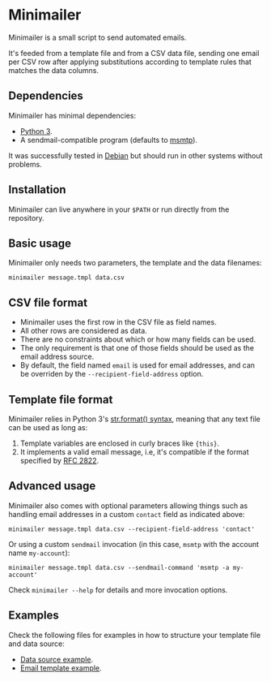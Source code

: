 # Minimailer

Minimailer is a small script to send automated emails.

It's feeded from a template file and from a CSV data file, sending one email
per CSV row after applying substitutions according to template rules that matches
the data columns.

## Dependencies

Minimailer has minimal dependencies:

* [Python 3](https://python.org).
* A sendmail-compatible program (defaults to [msmtp](https://marlam.de/msmtp/)).

It was successfully tested in [Debian](https://debian.org) but should run in
other systems without problems.

## Installation

Minimailer can live anywhere in your `$PATH` or run directly from the repository.

## Basic usage

Minimailer only needs two parameters, the template and the data filenames:

    minimailer message.tmpl data.csv

## CSV file format

* Minimailer uses the first row in the CSV file as field names.
* All other rows are considered as data.
* There are no constraints about which or how many fields can be used.
* The only requirement is that one of those fields should be used as the email address source.
* By default, the field named `email` is used for email addresses, and can be
  overriden by the `--recipient-field-address` option.

## Template file format

Minimailer relies in Python 3's [str.format()
syntax](https://docs.python.org/3/library/string.html#formatstrings), meaning that any text
file can be used as long as:

1. Template variables are enclosed in curly braces like `{this}`.
2. It implements a valid email message, i.e, it's compatible if the format specified by
   [RFC 2822](https://datatracker.ietf.org/doc/html/rfc2822).

## Advanced usage

Minimailer also comes with optional parameters allowing things such as handling
email addresses in a custom `contact` field as indicated above:

    minimailer message.tmpl data.csv --recipient-field-address 'contact'

Or using a custom `sendmail` invocation (in this case, `msmtp` with the account
name `my-account`):

    minimailer message.tmpl data.csv --sendmail-command 'msmtp -a my-account'

Check `minimailer --help` for details and more invocation options.

## Examples

Check the following files for examples in how to structure your template file
and data source:

* [Data source example](examples/data.csv).
* [Email template example](examples/message.tmpl).
